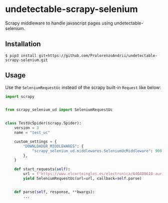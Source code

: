 # undetectable-scrapy-selenium

Scrapy middleware to handle javascript pages using undetectable-selenium.

## Installation
```
$ pip3 install git+https://github.com/ProlorenzoAndrii/undetectable-scrapy-selenium.git
```

## Usage
Use the `SeleniumRequestUc` instead of the scrapy built-in `Request` like below:
```python
import scrapy


from scrapy_selenium_ud import SeleniumRequestUc


class TestUcSpider(scrapy.Spider):
    version = 3
    name = "test_uc"

    custom_settings = {
        "DOWNLOADER_MIDDLEWARES": {
            "scrapy_selenium_ud.middlewares.SeleniumUcMiddleware": 900,
        },
    }

    def start_requests(self):
        url = f"https://www.elcorteingles.es/electronica/A40408610-auriculares-samsung-galaxy-buds-2-blancos/?parentCategoryId=999.26048525013"
        yield SeleniumRequestUc(url=url, callback=self.parse)


    def parse(self, response, **kwargs):
        ...
```
